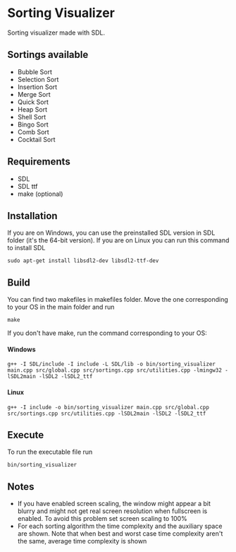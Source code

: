 # Sorting Visualizer
Sorting visualizer made with SDL.

## Sortings available
- Bubble Sort
- Selection Sort
- Insertion Sort
- Merge Sort
- Quick Sort
- Heap Sort
- Shell Sort
- Bingo Sort
- Comb Sort
- Cocktail Sort

## Requirements  
- SDL
- SDL ttf
- make (optional)
## Installation
If you are on Windows, you can use the preinstalled SDL version in SDL folder (it's the 64-bit version). If you are on Linux you can run this command to install SDL
```
sudo apt-get install libsdl2-dev libsdl2-ttf-dev
```
## Build
You can find two makefiles in makefiles folder. Move the one corresponding to your OS in the main folder and run 
```
make
```  
If you don't have make, run the command corresponding to your OS:  
#### Windows
```
g++ -I SDL/include -I include -L SDL/lib -o bin/sorting_visualizer main.cpp src/global.cpp src/sortings.cpp src/utilities.cpp -lmingw32 -lSDL2main -lSDL2 -lSDL2_ttf
```
#### Linux
```
g++ -I include -o bin/sorting_visualizer main.cpp src/global.cpp src/sortings.cpp src/utilities.cpp -lSDL2main -lSDL2 -lSDL2_ttf
```

## Execute
To run the executable file run 
```
bin/sorting_visualizer
```

## Notes
- If you have enabled screen scaling, the window might appear a bit blurry and might not get real screen resolution when fullscreen is enabled. To avoid this problem set screen scaling to 100%
- For each sorting algorithm the time complexity and the auxiliary space are shown. Note that when best and worst case time complexity aren't the same, average time complexity is shown
